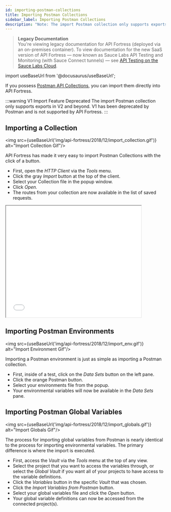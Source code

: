 ```yaml
---
id: importing-postman-collections
title: Importing Postman Collections
sidebar_label: Importing Postman Collections
description: "Note: The import Postman collection only supports exports in V2 and beyond. V1 has been deprecated by Postman and is not supported by API Fortress."
---
```


>**Legacy Documentation**<br/>You're viewing legacy documentation for API Fortress (deployed via an on-premises container). To view documentation for the new SaaS version of API Fortress &#8212; now known as Sauce Labs API Testing and Monitoring (with Sauce Connect tunnels) &#8212; see [API Testing on the Sauce Labs Cloud](/api-testing/).

import useBaseUrl from '@docusaurus/useBaseUrl';

If you possess [Postman API Collections](https://www.postman.com/collection/), you can import them directly into API Fortress.

:::warning V1 Import Feature Deprecated
The import Postman collection only supports exports in V2 and beyond. V1 has been deprecated by Postman and is not supported by API Fortress.
:::

## Importing a Collection

<img src={useBaseUrl('img/api-fortress/2018/12/import_collection.gif')} alt="Import Collection Gif"/>

API Fortress has made it very easy to import Postman Collections with the click of a button.

- First, open the _HTTP Client_ via the _Tools_ menu.
- Click the gray _Import_ button at the top of the client.
- Select your Collection file in the popup window.
- Click _Open._
- The routes from your collection are now available in the list of saved requests.

<iframe src="//player.vimeo.com/video/361169979?title=0&amp;byline=0&amp;portrait=0&amp;color=8dc7dc" width="425" height="350" allowfullscreen="allowfullscreen"></iframe>

## Importing Postman Environments

<img src={useBaseUrl('img/api-fortress/2018/12/import_env.gif')} alt="Import Environment Gif"/>

Importing a Postman environment is just as simple as importing a Postman collection.

- First, inside of a test, click on the _Data Sets_ button on the left pane.
- Click the orange Postman button.
- Select your environments file from the popup.
- Your environmental variables will now be available in the _Data Sets_ pane.

## Importing Postman Global Variables

<img src={useBaseUrl('img/api-fortress/2018/12/import_globals.gif')} alt="Import Globals Gif"/>

The process for importing global variables from Postman is nearly identical to the process for importing environmental variables. The primary difference is where the import is executed.

- First, access the _Vault_ via the _Tools_ menu at the top of any view.
- Select the project that you want to access the variables through, or select the _Global Vault_ if you want all of your projects to have access to the variable definitions.
- Click the _Variables_ button in the specific _Vault_ that was chosen.
- Click the _Import Variables from Postman_ button.
- Select your global variables file and click the _Open_ button.
- Your global variable definitions can now be accessed from the connected project(s).
